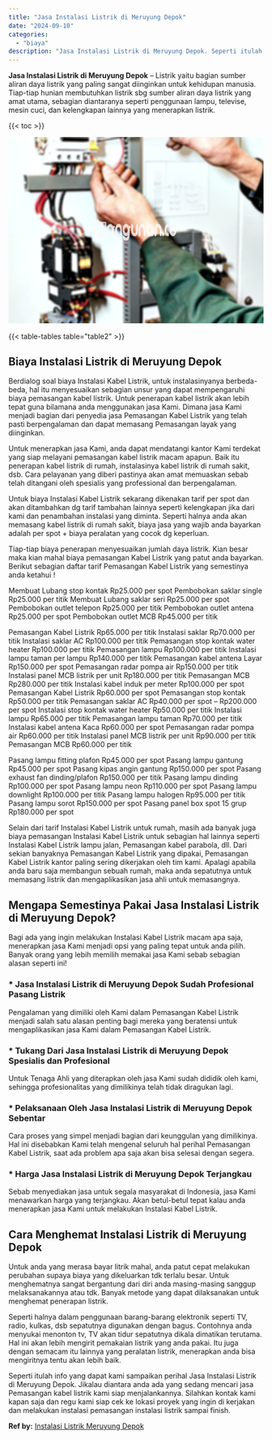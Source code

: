 ```yaml
---
title: "Jasa Instalasi Listrik di Meruyung Depok"
date: "2024-09-10"
categories: 
  - "biaya"
description: "Jasa Instalasi Listrik di Meruyung Depok. Seperti itulah info yang dapat kami sampaikan perihal Jasa Instalasi Listrik di Meruyung Depok. Jikalau diantara an..."
---
```


**Jasa Instalasi Listrik di Meruyung Depok** – Listrik yaitu bagian sumber aliran daya listrik yang paling sangat diinginkan untuk kehidupan manusia. Tiap-tiap hunian membutuhkan listrik sbg sumber aliran daya listrik yang amat utama, sebagian diantaranya seperti penggunaan lampu, televise, mesin cuci, dan kelengkapan lainnya yang menerapkan listrik.

{{< toc >}}

![Jasa Instalasi Listrik di Meruyung Depok](/images/instalasi-listrik-murah02.png)

{{< table-tables table="table2" >}}

## Biaya Instalasi Listrik di Meruyung Depok

Berdialog soal biaya Instalasi Kabel Listrik, untuk instalasinyanya berbeda-beda, hal itu menyesuaikan sebagian unsur yang dapat mempengaruhi biaya pemasangan kabel listrik. Untuk penerapan kabel listrik akan lebih tepat guna bilamana anda menggunakan jasa Kami. Dimana jasa Kami menjadi bagian dari penyedia jasa Pemasangan Kabel Listrik yang telah pasti berpengalaman dan dapat memasang Pemasangan layak yang diinginkan.

Untuk menerapkan jasa Kami, anda dapat mendatangi kantor Kami terdekat yang siap melayani pemasangan kabel listrik macam apapun. Baik itu penerapan kabel listrik di rumah, instalasinya kabel listrik di rumah sakit, dsb. Cara pelayanan yang diberi pastinya akan amat memuaskan sebab telah ditangani oleh spesialis yang professional dan berpengalaman.

Untuk biaya Instalasi Kabel Listrik sekarang dikenakan tarif per spot dan akan ditambahkan dg tarif tambahan lainnya seperti kelengkapan jika dari kami dan penambahan instalasi yang diminta. Seperti halnya anda akan memasang kabel listrik di rumah sakit, biaya jasa yang wajib anda bayarkan adalah per spot + biaya peralatan yang cocok dg keperluan.

Tiap-tiap biaya penerapan menyesuaikan jumlah daya listrik. Kian besar maka kian mahal biaya pemasangan Kabel Listrik yang patut anda bayarkan. Berikut sebagian daftar tarif Pemasangan Kabel Listrik yang semestinya anda ketahui !

Membuat Lubang stop kontak Rp25.000 per spot Pembobokan saklar single Rp25.000 per titik Membuat Lubang saklar seri Rp25.000 per spot Pembobokan outlet telepon Rp25.000 per titik Pembobokan outlet antena Rp25.000 per spot Pembobokan outlet MCB Rp45.000 per titik

Pemasangan Kabel Listrik Rp65.000 per titik Instalasi saklar Rp70.000 per titik Instalasi saklar AC Rp100.000 per titik Pemasangan stop kontak water heater Rp100.000 per titik Pemasangan lampu Rp100.000 per titik Instalasi lampu taman per lampu Rp140.000 per titik Pemasangan kabel antena Layar Rp150.000 per spot Pemasangan radar pompa air Rp150.000 per titik Instalasi panel MCB listrik per unit Rp180.000 per titik Pemasangan MCB Rp280.000 per titik Instalasi kabel induk per meter Rp100.000 per spot Pemasangan Kabel Listrik Rp60.000 per spot Pemasangan stop kontak Rp50.000 per titik Pemasangan saklar AC Rp40.000 per spot – Rp200.000 per spot Instalasi stop kontak water heater Rp50.000 per titik Instalasi lampu Rp65.000 per titik Pemasangan lampu taman Rp70.000 per titik Instalasi kabel antena Kaca Rp60.000 per spot Pemasangan radar pompa air Rp60.000 per titik Instalasi panel MCB listrik per unit Rp90.000 per titik Pemasangan MCB Rp60.000 per titik

Pasang lampu fitting plafon Rp45.000 per spot Pasang lampu gantung Rp45.000 per spot Pasang kipas angin gantung Rp150.000 per spot Pasang exhaust fan dinding/plafon Rp150.000 per titik Pasang lampu dinding Rp100.000 per spot Pasang lampu neon Rp110.000 per spot Pasang lampu downlight Rp100.000 per titik Pasang lampu halogen Rp95.000 per titik Pasang lampu sorot Rp150.000 per spot Pasang panel box spot 15 grup Rp180.000 per spot

Selain dari tarif Instalasi Kabel Listrik untuk rumah, masih ada banyak juga biaya pemasangan Instalasi Kabel Listrik untuk sebagian hal lainnya seperti Instalasi Kabel Listrik lampu jalan, Pemasangan kabel parabola, dll. Dari sekian banyaknya Pemasangan Kabel Listrik yang dipakai, Pemasangan Kabel Listrik kantor paling sering dikerjakan oleh tim kami. Apalagi apabila anda baru saja membangun sebuah rumah, maka anda sepatutnya untuk memasang listrik dan mengaplikasikan jasa ahli untuk memasangnya.

## Mengapa Semestinya Pakai Jasa Instalasi Listrik di Meruyung Depok?

Bagi ada yang ingin melakukan Instalasi Kabel Listrik macam apa saja, menerapkan jasa Kami menjadi opsi yang paling tepat untuk anda pilih. Banyak orang yang lebih memilih memakai jasa Kami sebab sebagian alasan seperti ini!

### \* Jasa Instalasi Listrik di Meruyung Depok Sudah Profesional Pasang Listrik

Pengalaman yang dimiliki oleh Kami dalam Pemasangan Kabel Listrik menjadi salah satu alasan penting bagi mereka yang beratensi untuk mengaplikasikan jasa Kami dalam Pemasangan Kabel Listrik.

### \* Tukang Dari Jasa Instalasi Listrik di Meruyung Depok Spesialis dan Profesional

Untuk Tenaga Ahli yang diterapkan oleh jasa Kami sudah dididik oleh kami, sehingga profesionalitas yang dimilikinya telah tidak diragukan lagi.

### \* Pelaksanaan Oleh Jasa Instalasi Listrik di Meruyung Depok Sebentar

Cara proses yang simpel menjadi bagian dari keunggulan yang dimilikinya. Hal ini disebabkan Kami telah mengenal seluruh hal perihal Pemasangan Kabel Listrik, saat ada problem apa saja akan bisa selesai dengan segera.

### \* Harga Jasa Instalasi Listrik di Meruyung Depok Terjangkau

Sebab menyediakan jasa untuk segala masyarakat di Indonesia, jasa Kami menawarkan harga yang terjangkau. Akan betul-betul tepat kalau anda menerapkan jasa Kami untuk melakukan Instalasi Kabel Listrik.

## Cara Menghemat Instalasi Listrik di Meruyung Depok


Untuk anda yang merasa bayar litrik mahal, anda patut cepat melakukan perubahan supaya biaya yang dikeluarkan tdk terlalu besar. Untuk menghematnya sangat bergantung dari diri anda masing-masing sanggup melaksanakannya atau tdk. Banyak metode yang dapat dilaksanakan untuk menghemat penerapan listrik.

Seperti halnya dalam penggunaan barang-barang elektronik seperti TV, radio, kulkas, dsb sepatutnya digunakan dengan bagus. Contohnya anda menyukai menonton tv, TV akan tidur sepatutnya dikala dimatikan terutama. Hal ini akan lebih mengirit pemakaian listrik yang anda pakai. Itu juga dengan semacam itu lainnya yang peralatan listrik, menerapkan anda bisa mengiritnya tentu akan lebih baik.

Seperti itulah info yang dapat kami sampaikan perihal Jasa Instalasi Listrik di Meruyung Depok. Jikalau diantara anda ada yang sedang mencari jasa Pemasangan kabel listrik kami siap menjalankannya. Silahkan kontak kami kapan saja dan regu kami siap cek ke lokasi proyek yang ingin di kerjakan dan melakukan instalasi pemasangan instalasi listrik sampai finish.

**Ref by:** [Instalasi Listrik Meruyung Depok](https://id.wikipedia.org/wiki/Instalasi)
